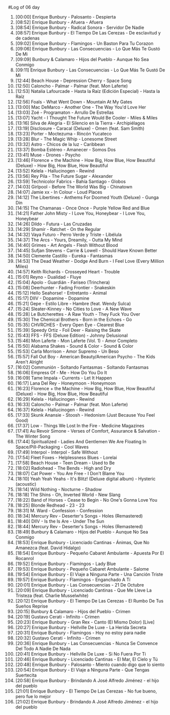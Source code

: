 #Log of 06 day

1. [00:00] Enrique Bunbury - Palosanto - Despierta
1. [08:52] Enrique Bunbury - Afuera - Afuera
1. [08:54] Enrique Bunbury - Radical Sonora - Servidor De Nadie
1. [08:57] Enrique Bunbury - El Tiempo De Las Cerezas - De esclavitud y de cadenas
1. [09:02] Enrique Bunbury - Flamingos - Un Baston Para Tu Corazon
1. [09:06] Enrique Bunbury - Las Consecuencias - Lo Que Más Te Gustó De Mi
1. [09:09] Bunbury & Calamaro - Hijos del Pueblo - Aunque No Sea Conmigo
1. [09:11] Enrique Bunbury - Las Consecuencias - Lo Que Más Te Gustó De Mi
1. [12:44] Beach House - Depression Cherry - Space Song
1. [12:50] Caloncho - Palmar - Palmar (feat. Mon Laferte)
1. [12:53] Natalia Lafourcade - Hasta la Raíz (Edición Especial) - Hasta la Raíz
1. [12:56] Foals - What Went Down - Mountain At My Gates
1. [13:00] Mac DeMarco - Another One - The Way You'd Love Her
1. [13:03] Zoé - Programaton - Arrullo De Estrellas
1. [13:07] Yacht - I Thought The Future Would Be Cooler - Miles & Miles
1. [13:16] Silva de  Alegría - El Silencio en la Tierra - Archipiélagos
1. [13:19] Disclosure - Caracal (Deluxe) - Omen (feat. Sam Smith)
1. [13:23] Porter - Moctezuma - Rincón Yucateco
1. [13:28] Blur - The Magic Whip - Lonesome Street
1. [13:32] Astro - Chicos de la luz - Caribbean
1. [13:37] Bomba Estéreo - Amanecer - Somos Dos
1. [13:41] Muse - Drones - Psycho
1. [13:46] Florence + the Machine - How Big, How Blue, How Beautiful (Deluxe) - How Big, How Blue, How Beautiful
1. [13:52] Kelela - Hallucinogen - Rewind
1. [13:56] Rey Pila - The Future Sugar - Alexander
1. [13:59] Technicolor Fabrics - Bahía Santiago - Globos
1. [14:03] Girlpool - Before The World Was Big - Chinatown
1. [14:07] Jamie xx - In Colour - Loud Places
1. [14:12] The Libertines - Anthems For Doomed Youth (Deluxe) - Gunga Din
1. [14:15] The Chamanas - Once Once - Purple Yellow Red and Blue
1. [14:21] Father John Misty - I Love You, Honeybear - I Love You, Honeybear
1. [14:26] Dildo - Futura - Las Cruzadas
1. [14:29] Shamir - Ratchet - On the Regular
1. [14:32] Vaya Futuro - Perro Verde y Triste - Libélula
1. [14:37] The Arcs - Yours, Dreamily, - Outta My Mind
1. [14:40] Grimes - Art Angels - Flesh Without Blood
1. [14:45] Sufjan Stevens - Carrie & Lowell - Should Have Known Better
1. [14:50] Clemente Castillo - Eureka - Fantasmas
1. [14:53] The Dead Weather - Dodge And Burn - I Feel Love (Every Million Miles)
1. [14:57] Keith Richards - Crosseyed Heart - Trouble
1. [15:01] Reyno - Dualidad - Fluye
1. [15:04] Apolo - Guardián - Fariseo (Trinchera)
1. [15:08] Deerhunter - Fading Frontier - Snakeskin
1. [15:12] Hello Seahorse! - Entretanto - Animal
1. [15:17] DIIV - Dopamine - Dopamine
1. [15:21] Gepe - Estilo Libre - Hambre (feat. Wendy Sulca)
1. [15:24] Sleater-Kinney - No Cities to Love - A New Wave
1. [15:28] Le Butcherettes - A Raw Youth - They Fuck You Over
1. [15:30] The Chemical Brothers - Born in the Echoes - Go
1. [15:35] CHVRCHES - Every Open Eye - Clearest Blue
1. [15:39] Speedy Ortiz - Foil Deer - Raising the Skate
1. [15:43] FFS - FFS (Deluxe Edition) - Johnny Delusional
1. [15:46] Mon Laferte - Mon Laferte (Vol. 1) - Amor Completo
1. [15:50] Alabama Shakes - Sound & Color - Sound & Color
1. [15:53] Carla Morrison - Amor Supremo - Un Beso
1. [15:57] Fall Out Boy - American Beauty/American Psycho - The Kids Aren't Alright
1. [16:02] Communión - Soltando Fantasmas - Soltando Fantasmas
1. [16:06] Empress Of - Me - How Do You Do It
1. [16:09] Tame Impala - Currents - Let It Happen
1. [16:17] Lana Del Rey - Honeymoon - Honeymoon
1. [16:23] Florence + the Machine - How Big, How Blue, How Beautiful (Deluxe) - How Big, How Blue, How Beautiful
1. [16:29] Kelela - Hallucinogen - Rewind
1. [16:33] Caloncho - Palmar - Palmar (feat. Mon Laferte)
1. [16:37] Kelela - Hallucinogen - Rewind
1. [17:33] Skunk Anansie - Stoosh - Hedonism (Just Because You Feel Good)
1. [17:37] Low - Things We Lost In the Fire - Medicine Magazines
1. [17:41] Au Revoir Simone - Verses of Comfort, Assurance & Salvation - The Winter Song
1. [17:44] Spiritualized - Ladies And Gentlemen We Are Floating In Space/Pill-Packaging - Cool Waves
1. [17:49] Interpol - Interpol - Safe Without
1. [17:54] Fleet Foxes - Helplessness Blues - Lorelai
1. [17:58] Beach House - Teen Dream - Used to Be
1. [18:02] Radiohead - The Bends - High and Dry
1. [18:07] Cat Power - You Are Free - I Don't Blame You
1. [18:10] Yeah Yeah Yeahs - It's Blitz! (Deluxe digital album) - Hysteric (acoustic)
1. [18:14] Wild Nothing - Nocturne - Shadow
1. [18:18] The Shins - Oh, Inverted World - New Slang
1. [18:22] Band of Horses - Cease to Begin - No One's Gonna Love You
1. [18:25] Blonde Redhead - 23 - 23
1. [18:31] M. Ward - Confession - Confession
1. [18:34] Mercury Rev - Deserter's Songs - Holes (Remastered)
1. [18:40] DIIV - Is the Is Are - Under The Sun
1. [18:44] Mercury Rev - Deserter's Songs - Holes (Remastered)
1. [18:49] Bunbury & Calamaro - Hijos del Pueblo - Aunque No Sea Conmigo
1. [18:53] Enrique Bunbury - Licenciado Cantinas - Ánimas, Que No Amanezca (feat. David Hidalgo)
1. [18:54] Enrique Bunbury - Pequeño Cabaret Ambulante - Apuesta Por El Rocanrol
1. [19:52] Enrique Bunbury - Flamingos - Lady Blue
1. [19:53] Enrique Bunbury - Pequeño Cabaret Ambulante - Salome
1. [19:54] Enrique Bunbury - El Viaje a Ninguna Parte - Una Canción Triste
1. [19:57] Enrique Bunbury - Flamingos - Enganchado A Tí
1. [20:01] Enrique Bunbury - Las Consecuencias - 21 De Octubre
1. [20:09] Enrique Bunbury - Licenciado Cantinas - Que Me Lleve La Tristeza (feat. Charlie Musselwhite)
1. [20:12] Enrique Bunbury - El Tiempo De Las Cerezas - El Rumbo De Tus Sueños Reprise
1. [20:15] Bunbury & Calamaro - Hijos del Pueblo - Crimen
1. [20:19] Gustavo Cerati - Infinito - Crimen
1. [20:23] Enrique Bunbury - Gran Rex - Canto (El Mismo Dolor) [Live]
1. [20:27] Enrique Bunbury - Hellville De Luxe - La Herida Secreta
1. [20:31] Enrique Bunbury - Flamingos - Hoy no estoy para nadie
1. [20:32] Gustavo Cerati - Infinito - Crimen
1. [20:36] Enrique Bunbury - Las Consecuencias - Nunca Se Convence Del Todo A Nadie De Nada
1. [20:41] Enrique Bunbury - Hellville De Luxe - Si No Fuera Por Ti
1. [20:46] Enrique Bunbury - Licenciado Cantinas - El Mar, El Cielo y Tú
1. [20:48] Enrique Bunbury - Palosanto - Miento cuando digo que lo siento
1. [20:54] Enrique Bunbury - El Viaje a Ninguna Parte - Que Tengas Suertecita
1. [20:58] Enrique Bunbury - Brindando A José Alfredo Jiménez - el hijo del pueblo
1. [21:01] Enrique Bunbury - El Tiempo De Las Cerezas - No fue bueno, pero fue lo mejor
1. [21:02] Enrique Bunbury - Brindando A José Alfredo Jiménez - el hijo del pueblo

